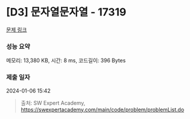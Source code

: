 # [D3] 문자열문자열 - 17319 

[문제 링크](https://swexpertacademy.com/main/code/problem/problemDetail.do?contestProbId=AYgEiwbKy48DFARP) 

### 성능 요약

메모리: 13,380 KB, 시간: 8 ms, 코드길이: 396 Bytes

### 제출 일자

2024-01-06 15:42



> 출처: SW Expert Academy, https://swexpertacademy.com/main/code/problem/problemList.do
